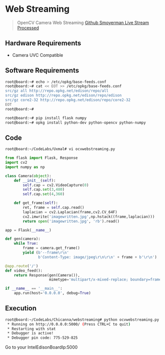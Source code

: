 # Web Streaming

> OpenCV Camera Web Streaming [Github Smoyerman Live Stream Processed](https://raw.githubusercontent.com/smoyerman/EdisonWebVideoProcessed/master/LiveStreamProcessed.py)

## Hardware Requirements

- Camera UVC Compatible

## Software Requirements

```sh
root@board:~# echo > /etc/opkg/base-feeds.conf
root@board:~# cat << EOT >> /etc/opkg/base-feeds.conf
src/gz all http://repo.opkg.net/edison/repo/all
src/gz edison http://repo.opkg.net/edison/repo/edison
src/gz core2-32 http://repo.opkg.net/edison/repo/core2-32
EOT
root@board:~# 
```

```sh
root@board:~# pip install flask numpy
root@board:~# opkg install python-dev python-opencv python-numpy
```

## Code

```sh
root@board:~/CodeLabs/Uxmal# vi ocvwebstreaming.py
```

```python
from flask import Flask, Response
import cv2
import numpy as np

class Camera(object):
    def __init__(self):
        self.cap = cv2.VideoCapture(0)
	    self.cap.set(3,480)
	    self.cap.set(4,360)

    def get_frame(self):
	    ret, frame = self.cap.read()
	    laplacian = cv2.Laplacian(frame,cv2.CV_64F)
	    cv2.imwrite('imagewritten.jpg',np.hstack((frame,laplacian)))
	    return open('imagewritten.jpg', 'rb').read()

app = Flask(__name__)

def gen(camera):
    while True:
        frame = camera.get_frame()
        yield (b'--frame\r\n'
               b'Content-Type: image/jpeg\r\n\r\n' + frame + b'\r\n')

@app.route('/')
def video_feed():
    return Response(gen(Camera()),
                    mimetype='multipart/x-mixed-replace; boundary=frame')

if __name__ == '__main__':
    app.run(host='0.0.0.0', debug=True)
```

## Execution

```sh
root@board:~/CodeLabs/Chicanna/webstreaming# python ocvwebstreaming.py 
 * Running on http://0.0.0.0:5000/ (Press CTRL+C to quit)
 * Restarting with stat
 * Debugger is active!
 * Debugger pin code: 775-529-825
```

Go to your IntelEdisonBoardIp:5000